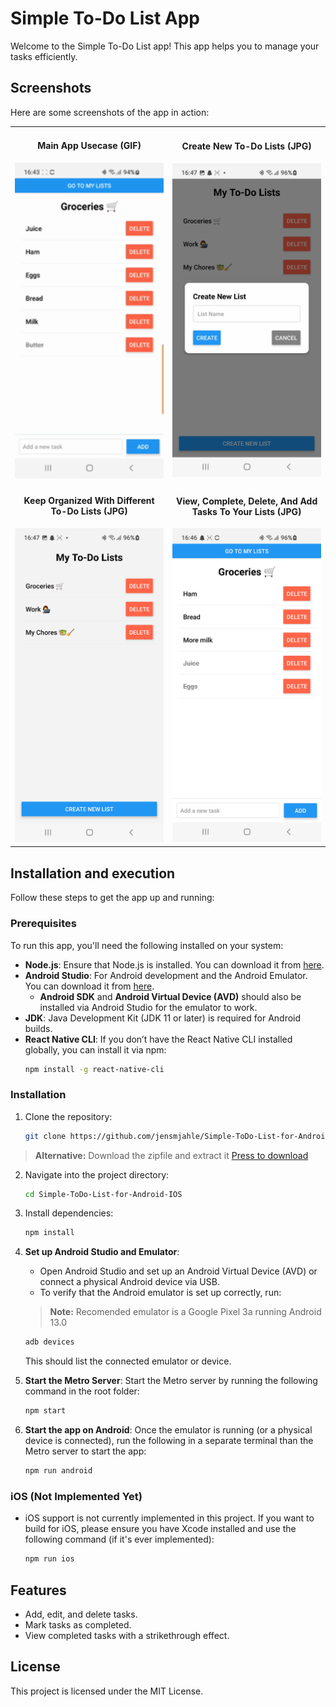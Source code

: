 # Simple To-Do List App

Welcome to the Simple To-Do List app! This app helps you to manage your tasks efficiently.

## Screenshots

Here are some screenshots of the app in action:

<table>
  <tr>
    <td style="text-align:center;">
      <h4>Main App Usecase (GIF)</h4>
      <img src="./assets/example-gif.gif" alt="Main Screen" width="100%" height="auto"/>
    </td>
    <td style="text-align:center;">
      <h4>Create New To-Do Lists (JPG)</h4>
      <img src="./assets/example1.jpg" alt="New List" width="100%" height="auto"/>
    </td>
  </tr>
  <tr>
    <td style="text-align:center;">
      <h4>Keep Organized With Different To-Do Lists (JPG)</h4>
      <img src="./assets/example2.jpg" alt="All Lists" width="100%" height="auto"/>
    </td>
    <td style="text-align:center;">
      <h4>View, Complete, Delete, And Add Tasks To Your Lists (JPG)</h4>
      <img src="./assets/example3.jpg" alt="Task Overview" width="100%" height="auto"/>
    </td>
  </tr>
</table>

## Installation and execution

Follow these steps to get the app up and running:

### Prerequisites

To run this app, you'll need the following installed on your system:

- **Node.js**: Ensure that Node.js is installed. You can download it from [here](https://nodejs.org).
- **Android Studio**: For Android development and the Android Emulator. You can download it from [here](https://developer.android.com/studio).
  - **Android SDK** and **Android Virtual Device (AVD)** should also be installed via Android Studio for the emulator to work.
- **JDK**: Java Development Kit (JDK 11 or later) is required for Android builds.
- **React Native CLI**: If you don’t have the React Native CLI installed globally, you can install it via npm:
  ```bash
  npm install -g react-native-cli
   ```

### Installation

1. Clone the repository:
    ```bash
    git clone https://github.com/jensmjahle/Simple-ToDo-List-for-Android-IOS
    ```
> **Alternative:** Download the zipfile and extract it [Press to download](https://github.com/jensmjahle/Simple-ToDo-List-for-Android-IOS/archive/refs/heads/main.zip)
     
    

2. Navigate into the project directory:
    ```bash
    cd Simple-ToDo-List-for-Android-IOS
    ```

3. Install dependencies:
    ```bash
    npm install
    ```

4. **Set up Android Studio and Emulator**:
    - Open Android Studio and set up an Android Virtual Device (AVD) or connect a physical Android device via USB.
    - To verify that the Android emulator is set up correctly, run:
   > **Note:** Recomended emulator is a Google Pixel 3a running Android 13.0
      ```bash
      adb devices
      ```
    This should list the connected emulator or device.

5. **Start the Metro Server**:
    Start the Metro server by running the following command in the root folder:
    ```bash
    npm start
    ```

6. **Start the app on Android**:
   Once the emulator is running (or a physical device is connected), run the following in a separate terminal than the Metro server to start the app:
    ```bash
    npm run android
    ```

### iOS (Not Implemented Yet)

- iOS support is not currently implemented in this project. If you want to build for iOS, please ensure you have Xcode installed and use the following command (if it's ever implemented):
    ```bash
    npm run ios
    ```

## Features

- Add, edit, and delete tasks.
- Mark tasks as completed.
- View completed tasks with a strikethrough effect.

## License

This project is licensed under the MIT License.
